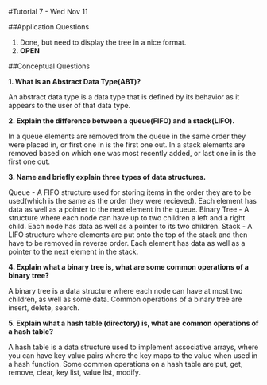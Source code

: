 #Tutorial 7 - Wed Nov 11

##Application Questions

1. Done, but need to display the tree in a nice format.
2. **OPEN**

##Conceptual Questions

**1. What is an Abstract Data Type(ABT)?**

  An abstract data type is a data type that is defined by its behavior as it appears to the user of that data type.

**2. Explain the difference between a queue(FIFO) and a stack(LIFO).**

  In a queue elements are removed from the queue in the same order they were placed in, or first one in is the first one out. In a stack elements are removed based on which one was most recently added, or last one in is the first one out.

**3. Name and briefly explain three types of data structures.**

  Queue - A FIFO structure used for storing items in the order they are to be used(which is the same as the order they were recieved). Each element has data as well as a pointer to the next element in the queue.
  Binary Tree - A structure where each node can have up to two children a left and a right child. Each node has data as well as a pointer to its two children.
  Stack - A LIFO structure where elements are put onto the top of the stack and then have to be removed in reverse order. Each element has data as well as a pointer to the next element in the stack.

**4. Explain what a binary tree is, what are some common operations of a binary tree?**

  A binary tree is a data structure where each node can have at most two children, as well as some data. Common operations of a binary tree are insert, delete, search.

**5. Explain what a hash table (directory) is, what are common operations of a hash table?**

  A hash table is a data structure used to implement associative arrays, where you can have key value pairs where the key maps to the value when used in a hash function. Some common operations on a hash table are put, get, remove, clear, key list, value list, modify.
